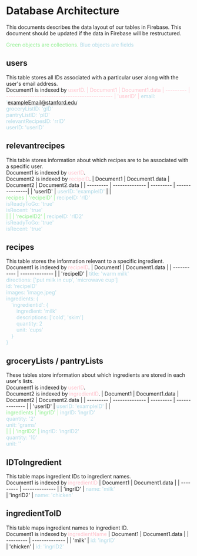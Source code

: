 # Database Architecture
This documents describes the data layout of our tables in Firebase. This document should be updated if the data in Firebase will be restructured.

<span style="color:lightgreen"> Green objects are collections. <span>
<span style="color:lightblue"> Blue objects are fields <span>

## users
This table stores all IDs associated with a particular user along with the user's email address.<br>
Document1 is indexed by <span style="color:pink">userID<span>.
| Document1 | Document1.data 
| --------- | --------------------------------------------- 
| 'userID'  | <span style="color:lightblue"> email: 'exampleEmail@stanford.edu' <br> groceryListID: 'gID' <br> pantryListID: 'pID' <br> relevantRecipesID: 'rrID' <br> userID: 'userID' </span>

## relevantrecipes 
This table stores information about which recipes are to be associated with a specific user.<br>
Document1 is indexed by <span style="color:pink">userID</span>. <br>
Document2 is indexed by <span style="color:pink">recipeID</span>.
| Document1 | Document1.data | Document2 | Document2.data |
| --------- | -------------- | --------- | ---------------|
| 'userID'  | <span style="color:lightblue">userID: 'exampleID'</span>
| | <br> <span style="color:lightgreen"> recipes <span> | 'recipeID' | <span style="color:lightblue">recipeID: 'rID'</span> <br> <span style="color:lightblue">isReadyToGo: 'true'</span>  <br> <span style="color:lightblue">isRecent: 'true'</span> <br>
| | | 'recipeID2' | <span style="color:lightblue">recipeID: 'rID2'</span> <br> <span style="color:lightblue">isReadyToGo: 'true'</span>  <br> <span style="color:lightblue">isRecent: 'true'</span> <br>


## recipes
This table stores the information relevant to a specific ingredient. <br>
Document1 is indexed by <span style="color:pink">recipeID</span>.
| Document1   | Document1.data |
| ----------- | -------------- |
| 'recipeID'  | <span style="color:lightblue">title: 'warm milk'<br>directions: ['put milk in cup', 'microwave cup']  <br>id: 'recipeID' <br>images: 'image.jpeg' <br>ingredients: {<br> &emsp;'ingredientid': {<br>&emsp;&emsp;ingredient: 'milk'<br>&emsp;&emsp;descriptions: ['cold', 'skim']<br>&emsp;&emsp;quantity: 2<br>&emsp;&emsp;unit: 'cups'<br>&emsp;} <br>}    </span> 

## groceryLists / pantryLists
These tables store information about which ingredients are stored in each user's lists.<br>
Document1 is indexed by <span style="color:pink">userID</span>. <br>
Document2 is indexed by <span style="color:pink">ingredientID</span>.
| Document1 | Document1.data | Document2 | Document2.data |
| --------- | -------------- | --------- | -------------- |
| 'userID'  | <span style="color:lightblue">userID: 'exampleID'</span>
| | <br> <span style="color:lightgreen"> ingredients <span> | 'ingrID' | <span style="color:lightblue">ingrID: 'ingrID'</span> <br> <span style="color:lightblue">quantity: '2'</span>  <br> <span style="color:lightblue">unit: 'grams'</span> <br>
| | | 'ingrID2' | <span style="color:lightblue">ingrID: 'ingrID2'</span> <br> <span style="color:lightblue">quantity: '10'</span>  <br> <span style="color:lightblue">unit: ''</span> <br>

## IDToIngredient 
This table maps ingredient IDs to ingredient names. <br>
Document1 is indexed by <span style="color:pink">ingredientID</span>
| Document1 | Document1.data |
| --------- | -------------- |
| 'ingrID'  | <span style="color:lightblue">name: 'milk'<br></span> 
| 'ingrID2' | <span style="color:lightblue">name: 'chicken'<br></span> 

## ingredientToID
This table maps ingredient names to ingredient ID. <br>
Document1 is indexed by <span style="color:pink">ingredientName</span>
| Document1 | Document1.data |
| --------- | -------------- |
| 'milk'    | <span style="color:lightblue">id: 'ingrID'<br></span> 
| 'chicken' | <span style="color:lightblue">id: 'ingrID2'<br></span> 